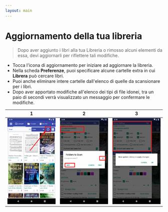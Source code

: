 ```yaml
---
layout: main
---
```


# Aggiornamento della tua libreria
> Dopo aver aggiunto i libri alla tua Libreria o rimosso alcuni elementi da essa, devi aggiornarli per riflettere tali modifiche.
* Tocca l'icona di aggiornamento per iniziare ad aggiornare la libreria.
* Nella scheda **Preferenze**, puoi specificare alcune cartelle extra in cui **Librera** può cercare libri.
* Puoi anche eliminare intere cartelle dall'elenco di quelle da scansionare per i libri.
* Dopo aver apportato modifiche all'elenco dei tipi di file idonei, tra un paio di secondi verrà visualizzato un messaggio per confermare le modifiche.

|1|2|3|
|-|-|-|
|![](1.png)|![](2.png)|![](3.png)|

